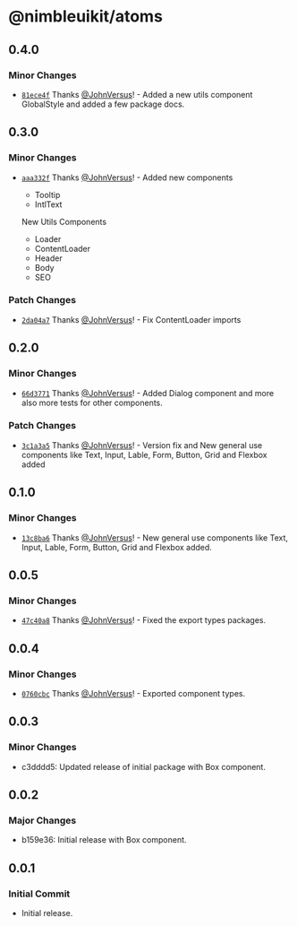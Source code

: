 # @nimbleuikit/atoms

## 0.4.0

### Minor Changes

- [`81ece4f`](https://github.com/JohnVersus/nimbleuikit/commit/81ece4fdc408f6888b32d43050f7800e82e99a18) Thanks [@JohnVersus](https://github.com/JohnVersus)! - Added a new utils component GlobalStyle and added a few package docs.

## 0.3.0

### Minor Changes

- [`aaa332f`](https://github.com/JohnVersus/nimbleuikit/commit/aaa332f097513095fba76c82c2975290f1aa25ad) Thanks [@JohnVersus](https://github.com/JohnVersus)! - Added new components

  - Tooltip
  - IntlText

  New Utils Components

  - Loader
  - ContentLoader
  - Header
  - Body
  - SEO

### Patch Changes

- [`2da04a7`](https://github.com/JohnVersus/nimbleuikit/commit/2da04a707a24380b87a9acb9fd0f574f55ceb50e) Thanks [@JohnVersus](https://github.com/JohnVersus)! - Fix ContentLoader imports

## 0.2.0

### Minor Changes

- [`66d3771`](https://github.com/JohnVersus/nimbleuikit/commit/66d37718f30718ee1f5b2a20aad1135ac952d981) Thanks [@JohnVersus](https://github.com/JohnVersus)! - Added Dialog component and more also more tests for other components.

### Patch Changes

- [`3c1a3a5`](https://github.com/JohnVersus/nimbleuikit/commit/3c1a3a53bc9787ecf2479cbabf29136d2f8ea513) Thanks [@JohnVersus](https://github.com/JohnVersus)! - Version fix and New general use components like Text, Input, Lable, Form, Button, Grid and Flexbox added

## 0.1.0

### Minor Changes

- [`13c8ba6`](https://github.com/JohnVersus/nimbleuikit/commit/13c8ba63878f1474a6b951f678f7951d0dc349a9) Thanks [@JohnVersus](https://github.com/JohnVersus)! - New general use components like Text, Input, Lable, Form, Button, Grid and Flexbox added.

## 0.0.5

### Minor Changes

- [`47c40a8`](https://github.com/JohnVersus/nimbleuikit/commit/47c40a8f7c1c9fb5de167cadc7351c6c31062b98) Thanks [@JohnVersus](https://github.com/JohnVersus)! - Fixed the export types packages.

## 0.0.4

### Minor Changes

- [`0760cbc`](https://github.com/JohnVersus/nimbleuikit/commit/0760cbc570a9a37c70ee75cbe2981ed072274c42) Thanks [@JohnVersus](https://github.com/JohnVersus)! - Exported component types.

## 0.0.3

### Minor Changes

- c3dddd5: Updated release of initial package with Box component.

## 0.0.2

### Major Changes

- b159e36: Initial release with Box component.

## 0.0.1

### Initial Commit

- Initial release.
